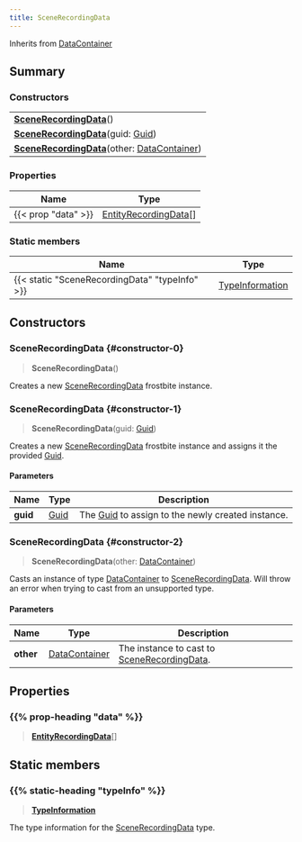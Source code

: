 ```yaml
---
title: SceneRecordingData
---
```


Inherits from [DataContainer](/vext/ref/shared/type/datacontainer)

## Summary

### Constructors

|  |
| --- |
| **[SceneRecordingData](#constructor-0)**() |
| **[SceneRecordingData](#constructor-1)**(guid: [Guid](/vext/ref/shared/type/guid)) |
| **[SceneRecordingData](#constructor-2)**(other: [DataContainer](/vext/ref/shared/type/datacontainer)) |

### Properties

| Name | Type |
| ---- | ---- |
| {{< prop "data" >}} | [EntityRecordingData](/vext/ref/fb/entityrecordingdata)[] |

### Static members

| Name | Type |
| ---- | ---- |
| {{< static "SceneRecordingData" "typeInfo" >}} | [TypeInformation](/vext/ref/shared/type/typeinformation) |

## Constructors

### SceneRecordingData {#constructor-0}

> **SceneRecordingData**()

Creates a new [SceneRecordingData](/vext/ref/fb/scenerecordingdata) frostbite instance.

### SceneRecordingData {#constructor-1}

> **SceneRecordingData**(guid: [Guid](/vext/ref/shared/type/guid))

Creates a new [SceneRecordingData](/vext/ref/fb/scenerecordingdata) frostbite instance and assigns it the provided [Guid](/vext/ref/shared/type/guid).

#### Parameters

| Name | Type | Description |
| ---- | ---- | ----------- |
| **guid** | [Guid](/vext/ref/shared/type/guid) | The [Guid](/vext/ref/shared/type/guid) to assign to the newly created instance. |

### SceneRecordingData {#constructor-2}

> **SceneRecordingData**(other: [DataContainer](/vext/ref/shared/type/datacontainer))

Casts an instance of type [DataContainer](/vext/ref/shared/type/datacontainer) to [SceneRecordingData](/vext/ref/fb/scenerecordingdata). Will throw an error when trying to cast from an unsupported type.

#### Parameters

| Name | Type | Description |
| ---- | ---- | ----------- |
| **other** | [DataContainer](/vext/ref/shared/type/datacontainer) | The instance to cast to [SceneRecordingData](/vext/ref/fb/scenerecordingdata). |

## Properties

### {{% prop-heading "data" %}}

> **[EntityRecordingData](/vext/ref/fb/entityrecordingdata)**[]

## Static members

### {{% static-heading "typeInfo" %}}

> **[TypeInformation](/vext/ref/shared/type/typeinformation)**

The type information for the [SceneRecordingData](/vext/ref/fb/scenerecordingdata) type.

